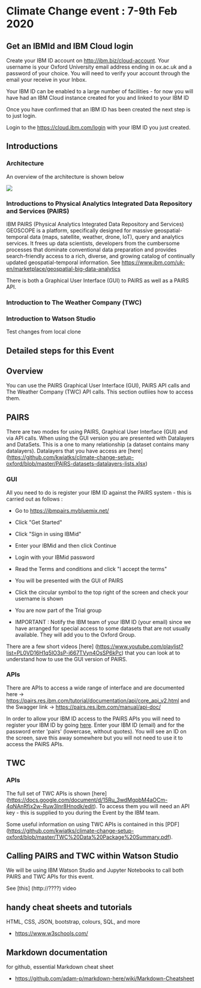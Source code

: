 # Climate Change event : 7-9th Feb 2020

## Get an IBMId and IBM Cloud login

Create your IBM ID account on http://ibm.biz/cloud-account. Your username is your Oxford University email address ending in ox.ac.uk and a password of your choice. You will need to verify your account through the email your receive in your Inbox.

Your IBM ID can be enabled to a large number of facilities - for now you will have had an IBM Cloud instance created for you and linked to your IBM ID

Once you have confirmed that an IBM ID has been created the next step is to just login.

Login to the https://cloud.ibm.com/login with your IBM ID you just created.

## Introductions

### Architecture

An overview of the architecture is shown below

![](https://github.com/kwiatks/climate-change-setup-oxford/blob/master/images/ox-architecture.png)

### Introductions to Physical Analytics Integrated Data Repository and Services (PAIRS)

IBM PAIRS (Physical Analytics Integrated Data Repository and Services) GEOSCOPE is a platform, specifically designed for massive geospatial-temporal data (maps, satellite, weather, drone, IoT), query and analytics services. It frees up data scientists, developers from the cumbersome processes that dominate conventional data preparation and provides search-friendly access to a rich, diverse, and growing catalog of continually updated geospatial-temporal information.  See https://www.ibm.com/uk-en/marketplace/geospatial-big-data-analytics

There is both a Graphical User Interface (GUI) to PAIRS as well as a PAIRS API.

### Introduction to The Weather Company (TWC)

### Introduction to Watson Studio

Test changes from local clone

## Detailed steps for this Event

## Overview

You can use the PAIRS Graphical User Interface (GUI), PAIRS API calls and The Weather Company (TWC) API calls.  This section outliies how to access them.

## PAIRS

There are two modes for using PAIRS, Graphical User Interface (GUI) and via API calls.  When using the GUI version you are presented with Datalayers and DataSets.  This is a one to many relationship (a dataset contains many datalayers).  Datalayers that you have access are [here] (https://github.com/kwiatks/climate-change-setup-oxford/blob/master/PAIRS-datasets-datalayers-lists.xlsx)

### GUI
All you need to do is register your IBM ID against the PAIRS system - this is carried out as follows :
- Go to https://ibmpairs.mybluemix.net/
- Click "Get Started"
- Click "Sign in using IBMid"
- Enter your IBMid and then click Continue
- Login with your IBMid password
- Read the Terms and conditions and click "I accept the terms"
- You will be presented with the GUI of PAIRS
- Click the circular symbol to the top right of the screen and check your username is shown
- You are now part of the Trial group

- IMPORTANT : Notify the IBM team of your IBM ID (your email) since we have arranged for special access to some datasets that are not usually available.  They will add you to the Oxford Group.

There are a few short videos [here] (https://www.youtube.com/playlist?list=PL0VD16H1q5IO3sP-i667TVyn4OsSP6kPc) that you can look at to understand how to use the GUI version of PAIRS.

### APIs
There are APIs to access a wide range of interface and are documented here ->  https://pairs.res.ibm.com/tutorial/documentation/api/core_api_v2.html and the Swagger link -> https://pairs.res.ibm.com/manual/api-doc/

In order to allow your IBM ID access to the PAIRS APIs you will need to register your IBM ID by going [here](http://ibm.biz/pairs-api-register).  Enter your IBM ID (email) and for the password enter 'pairs' (lowercase, without quotes).  You will see an ID on the screen, save this away somewhere but you will not need to use it to access the PAIRS APIs.

## TWC

### APIs
The full set of TWC APIs is shown [here] (https://docs.google.com/document/d/15Ru_3wdMgpbM4aOCm-4qNAnRfjx2w-Ruw3lnr8Hnodk/edit).  To access them you will need an API key - this is supplied to you during the Event by the IBM team.

Some useful information on using TWC APIs is contained in this [PDF] (https://github.com/kwiatks/climate-change-setup-oxford/blob/master/TWC%20Data%20Package%20Summary.pdf).

## Calling PAIRS and TWC within Watson Studio

We will be using IBM Watson Studio and Jupyter Notebooks to call both PAIRS and TWC APIs for this event.  

See [this] (http://????) video

## handy cheat sheets and tutorials
HTML, CSS, JSON, bootstrap, colours, SQL, and more
+ https://www.w3schools.com/

## Markdown documentation
for github, essential Markdown cheat sheet
+ https://github.com/adam-p/markdown-here/wiki/Markdown-Cheatsheet
